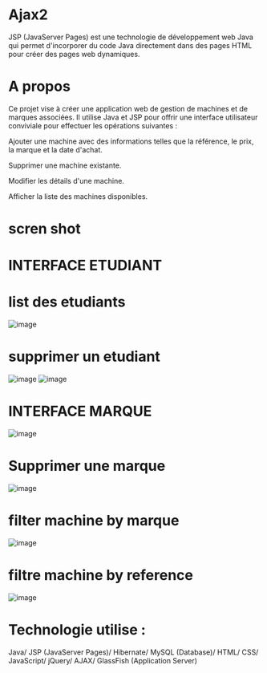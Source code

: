 # Ajax2
JSP (JavaServer Pages) est une technologie de développement web Java qui permet d'incorporer du code Java directement dans des pages HTML pour créer des pages web dynamiques.
# A propos 
Ce projet vise à créer une application web de gestion de machines et de marques associées. Il utilise Java et JSP pour offrir une interface utilisateur conviviale pour effectuer les opérations suivantes :

Ajouter une machine avec des informations telles que la référence, le prix, la marque et la date d'achat.

Supprimer une machine existante.

Modifier les détails d'une machine.

Afficher la liste des machines disponibles.

# scren shot
# INTERFACE ETUDIANT
# list des etudiants
![image](https://github.com/simo-laaouibi/Ajax2/assets/148088062/42e0ffa9-64db-4aac-ba67-a549c49a46ff)
# supprimer un etudiant
![image](https://github.com/simo-laaouibi/Ajax2/assets/148088062/b04a60ad-0b3a-4d97-8a20-1e5ada68731e)
![image](https://github.com/simo-laaouibi/Ajax2/assets/148088062/605fdfee-c115-4087-86e5-6433240f374c)

# INTERFACE MARQUE 
![image](https://github.com/simo-laaouibi/Ajax2/assets/148088062/e1f99370-c996-4922-a06c-5bf2ae3043b1)
# Supprimer une marque 
![image](https://github.com/simo-laaouibi/Ajax2/assets/148088062/3e5d1beb-920d-4f5d-8787-32929e204c00)

# filter machine by marque
![image](https://github.com/simo-laaouibi/Ajax2/assets/148088062/055ec9d1-aea7-4231-8f51-5155a74e36f2)
# filtre machine by reference 
![image](https://github.com/simo-laaouibi/Ajax2/assets/148088062/ff64a56b-0b1b-485a-be15-91689c5e88ce)

# Technologie utilise :
Java/
JSP (JavaServer Pages)/
Hibernate/
MySQL (Database)/
HTML/
CSS/
JavaScript/
jQuery/
AJAX/
GlassFish (Application Server)











